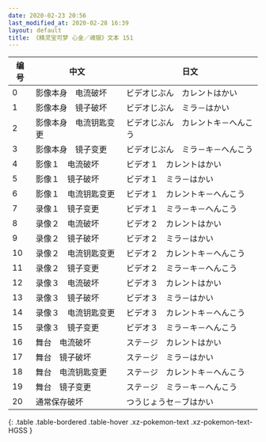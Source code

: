 ```yaml
---
date: 2020-02-23 20:56
last_modified_at: 2020-02-28 16:39
layout: default
title: 《精灵宝可梦 心金／魂银》文本 151
---
```

| 编号 | 中文 | 日文 |
| ---- | ---- | ---- |
| 0 | 影像本身　电流破坏 | ビデオじぶん　カレントはかい |
| 1 | 影像本身　镜子破坏 | ビデオじぶん　ミラ－はかい |
| 2 | 影像本身　电流钥匙变更 | ビデオじぶん　カレントキ－へんこう |
| 3 | 影像本身　镜子变更 | ビデオじぶん　ミラ－キ－へんこう |
| 4 | 影像１　电流破坏 | ビデオ１　カレントはかい |
| 5 | 影像１　镜子破坏 | ビデオ１　ミラ－はかい |
| 6 | 影像１　电流钥匙变更 | ビデオ１　カレントキ－へんこう |
| 7 | 录像１　镜子变更 | ビデオ１　ミラ－キ－へんこう |
| 8 | 录像２　电流破坏 | ビデオ２　カレントはかい |
| 9 | 录像２　镜子破坏 | ビデオ２　ミラ－はかい |
| 10 | 录像２　电流钥匙变更 | ビデオ２　カレントキ－へんこう |
| 11 | 录像２　镜子变更 | ビデオ２　ミラ－キ－へんこう |
| 12 | 录像３　电流破坏 | ビデオ３　カレントはかい |
| 13 | 录像３　镜子破坏 | ビデオ３　ミラ－はかい |
| 14 | 录像３　电流钥匙变更 | ビデオ３　カレントキ－へんこう |
| 15 | 录像３　镜子变更 | ビデオ３　ミラ－キ－へんこう |
| 16 | 舞台　电流破坏 | ステ－ジ　カレントはかい |
| 17 | 舞台　镜子破坏 | ステ－ジ　ミラ－はかい |
| 18 | 舞台　电流钥匙变更 | ステ－ジ　カレントキ－へんこう |
| 19 | 舞台　镜子变更 | ステ－ジ　ミラ－キ－へんこう |
| 20 | 通常保存破坏 | つうじょうセ－ブはかい |
{: .table .table-bordered .table-hover .xz-pokemon-text .xz-pokemon-text-HGSS }